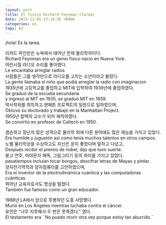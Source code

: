 ```yaml
---
layout: post
title: El físico Richard Feynman (tarea)
date: 2023-11-05 23:14:56 +0900
categories: es
tags: A2
---
```

¡hola!
Es la tarea.

리처드 파인만은 뉴욕에서 태어난 천재 물리학자이다.  
Richard Feynman era un genio físico nacío en Nueva York.  
어린시절 라디오 수리를 좋아했다.  
Le encantaba arreglar radios  
사람들은 그를 생각만으로 라디오를 고치는 소년이라고 불렀다.  
La gente llamaba el niño que podiá arreglar la radio con imaginacion  
1935년에 고등학교를 졸업하고 MIT에 입학하여 1939년에 졸업하였다.  
Se graduó de la escuela secundaria  
y ingresó al MIT en 1935, se graduó MIT en 1939.  
박사학위를 취득하고 맨해튼 프로젝트의 일원으로 일하였으며,  
Obtuvo su doctorado y trabajó en la Manhattan Project.  
1950년 칼텍의 교수가 되어 재직하였다.  
Se convirtió en profesor de Caltech en 1950.  

겸손하고 장난끼 많은 성격으로 물리학 외에 다른 분야에도 많은 재능을 가지고 있었다.  
Era humilde y juguetón así como tenía muchos talentos en otros campos.  
노벨 물리학상을 수상하고도 자신은 운이 좋았다며 말하고 다녔고,  
Después recibir el premio de nobel, dijo que tuvo suerte.  
봉고 연주, 마야문자 해독, 그림그리기 등의 취미를 가지고 있었다.  
pasatiempos incluían tocar bongos, descifrar letras de Mayas y pintar.  
양자전기역학과 양자컴퓨터를 고안하였으며,  
Era el inventor de la electrodinámica cuántica y las computadoras cuánticas.  
뛰어난 교육자로서도 명성을 떨쳤다.  
También fue famoso como un gran educador.  

1988년 LA에서 암으로 투병하던 도중 사망했다.  
Murió en Los Ángeles mientras luchaba contra el cáncer.  
유언은 "너무 지루해서 두 번은 못죽겠다." 였다.  
El testamento era ¨No puedo morir otra vez porque estoy tan aburrido.¨  

